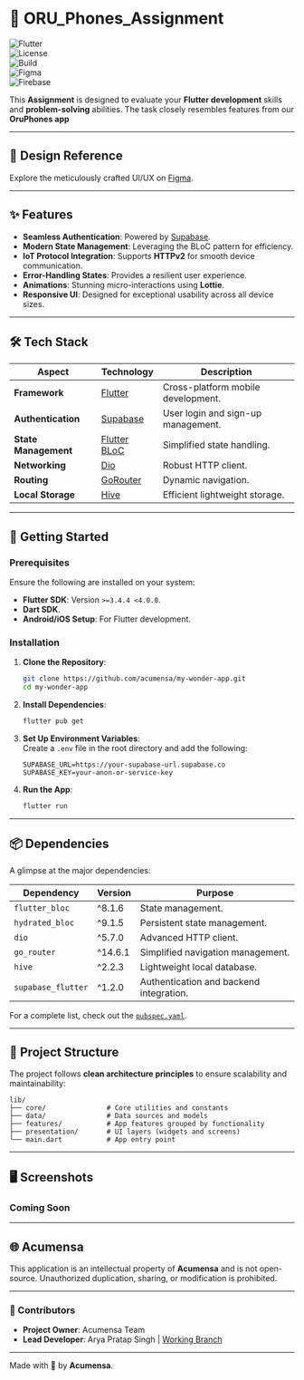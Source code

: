 # 🌟 ORU_Phones_Assignment

![Flutter](https://img.shields.io/badge/Flutter-3.4.4-blue?style=flat-square&logo=flutter&logoColor=white)  
![License](https://img.shields.io/badge/License-MIT-green?style=flat-square)  
![Build](https://img.shields.io/badge/Build-Passing-brightgreen?style=flat-square)  
![Figma](https://img.shields.io/badge/Design-Figma-red?style=flat-square&logo=figma&logoColor=white)  
![Firebase](https://img.shields.io/badge/Firebase-Notification-brightgreen?style=flat-square&logo=firebase)

This **Assignment** is designed to evaluate your **Flutter development** skills and **problem-solving** abilities. The task closely resembles features from our **OruPhones app**

---  

## 🎨 Design Reference

Explore the meticulously crafted UI/UX on [Figma](https://www.figma.com/design/l2K16E94wmCvWeG2EpWXVF/ORUphones-Flutter-Dev-Intern-Assignment?node-id=0-1&p=f&t=gPdckx0LXhrGvGHS-0).

---  

## ✨ Features

- **Seamless Authentication**: Powered by [Supabase](https://supabase.io/).
- **Modern State Management**: Leveraging the BLoC pattern for efficiency.
- **IoT Protocol Integration**: Supports **HTTPv2** for smooth device communication.
- **Error-Handling States**: Provides a resilient user experience.
- **Animations**: Stunning micro-interactions using **Lottie**.
- **Responsive UI**: Designed for exceptional usability across all device sizes.

---  

## 🛠️ Tech Stack

| Aspect              | Technology           | Description                      |  
|---------------------|----------------------|----------------------------------|  
| **Framework**       | [Flutter](https://flutter.dev)   | Cross-platform mobile development. |  
| **Authentication**  | [Supabase](https://supabase.io/) | User login and sign-up management. |  
| **State Management**| [Flutter BLoC](https://bloclibrary.dev/) | Simplified state handling.       |  
| **Networking**      | [Dio](https://pub.dev/packages/dio) | Robust HTTP client.             |  
| **Routing**         | [GoRouter](https://pub.dev/packages/go_router) | Dynamic navigation.             |  
| **Local Storage**   | [Hive](https://pub.dev/packages/hive) | Efficient lightweight storage.   |  

---  

## 🚀 Getting Started

### Prerequisites

Ensure the following are installed on your system:
- **Flutter SDK**: Version `>=3.4.4 <4.0.0`.
- **Dart SDK**.
- **Android/iOS Setup**: For Flutter development.

### Installation

1. **Clone the Repository**:
   ```bash  
   git clone https://github.com/acumensa/my-wonder-app.git  
   cd my-wonder-app  
   ```  

2. **Install Dependencies**:
   ```bash  
   flutter pub get  
   ```  

3. **Set Up Environment Variables**:  
   Create a `.env` file in the root directory and add the following:
   ```env  
   SUPABASE_URL=https://your-supabase-url.supabase.co  
   SUPABASE_KEY=your-anon-or-service-key  
   ```  

4. **Run the App**:
   ```bash  
   flutter run  
   ```  

---  

## 📦 Dependencies

A glimpse at the major dependencies:

| Dependency            | Version | Purpose                                  |  
|-----------------------|---------|------------------------------------------|  
| `flutter_bloc`        | ^8.1.6  | State management.                        |  
| `hydrated_bloc`       | ^9.1.5  | Persistent state management.             |  
| `dio`                 | ^5.7.0  | Advanced HTTP client.                    |  
| `go_router`           | ^14.6.1 | Simplified navigation management.        |  
| `hive`                | ^2.2.3  | Lightweight local database.              |  
| `supabase_flutter`    | ^1.2.0  | Authentication and backend integration.  |  

For a complete list, check out the [`pubspec.yaml`](./pubspec.yaml).

---  

## 📖 Project Structure

The project follows **clean architecture principles** to ensure scalability and maintainability:

```
lib/  
├── core/               # Core utilities and constants  
├── data/               # Data sources and models  
├── features/           # App features grouped by functionality  
├── presentation/       # UI layers (widgets and screens)  
└── main.dart           # App entry point  
```  

---  

## 🖥️ Screenshots

### Coming Soon

---  

## 🌐 Acumensa

This application is an intellectual property of **Acumensa** and is not open-source. Unauthorized duplication, sharing, or modification is prohibited.

---  

### 👥 Contributors

- **Project Owner**: Acumensa Team
- **Lead Developer**: Arya Pratap Singh | [Working Branch](https://github.com/AcumensaDev/MyWonderApp/tree/latest-release)

---  

Made with 💙 by **Acumensa**.  
